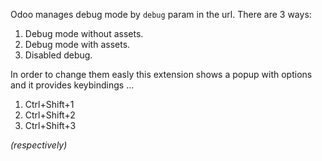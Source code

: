 Odoo manages debug mode by `debug` param in the url. There are 3 ways:

1. Debug mode without assets.
2. Debug mode with assets.
3. Disabled debug.

In order to change them easly this extension shows a popup with options and it provides keybindings ...

1. Ctrl+Shift+1
2. Ctrl+Shift+2
3. Ctrl+Shift+3

_(respectively)_
